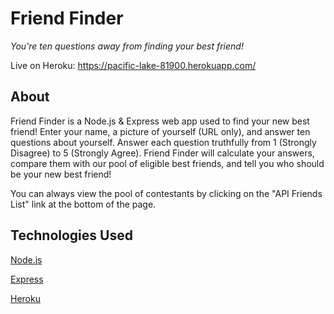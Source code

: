 # Friend Finder

*You're ten questions away from finding your best friend!*

Live on Heroku: https://pacific-lake-81900.herokuapp.com/

## About
Friend Finder is a Node.js & Express web app used to find your new best friend! Enter your name, a picture of yourself (URL only), and answer ten questions about yourself. Answer each question truthfully from 1 (Strongly Disagree) to 5 (Strongly Agree). Friend Finder will calculate your answers, compare them with our pool of eligible best friends, and tell you who should be your new best friend!

You can always view the pool of contestants by clicking on the "API Friends List" link at the bottom of the page.

## Technologies Used
[Node.js](https://nodejs.org/en/)

[Express](https://expressjs.com/)

[Heroku](heroku.com)
